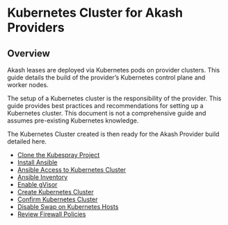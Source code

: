 # Kubernetes Cluster for Akash Providers

## **Overview**

Akash leases are deployed via Kubernetes pods on provider clusters.  This guide details the build of the provider’s Kubernetes control plane and worker nodes.

The setup of a Kubernetes cluster is the responsibility of the provider. This guide provides best practices and recommendations for setting up a Kubernetes cluster. This document is not a comprehensive guide and assumes pre-existing Kubernetes knowledge.

The Kubernetes Cluster created is then ready for the Akash Provider build detailed here.

* [Clone the Kubespray Project](step-1-clone-the-kubespray-project.md)
* [Install Ansible](step-2-install-ansible.md)
* [Ansible Access to Kubernetes Cluster](step-3-ansible-access-to-kubernetes-cluster.md)
* [Ansible Inventory](step-4-ansible-inventory.md)
* [Enable gVisor](step-5-enable-gvisor.md)
* [Create Kubernetes Cluster](step-6-create-kubernetes-cluster.md)
* [Confirm Kubernetes Cluster](step-7-confirm-kubernetes-cluster.md)
* [Disable Swap on Kubernetes Hosts](step-8-disable-swap-on-kubernetes-hosts.md)
* [Review Firewall Policies](step-9-review-firewall-policies.md)
